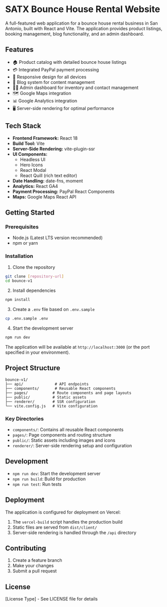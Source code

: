 # SATX Bounce House Rental Website

A full-featured web application for a bounce house rental business in San Antonio, built with React and Vite. The application provides product listings, booking management, blog functionality, and an admin dashboard.

## Features

- 🏠 Product catalog with detailed bounce house listings
- 💳 Integrated PayPal payment processing
- 📱 Responsive design for all devices
- 📝 Blog system for content management
- 👩‍💼 Admin dashboard for inventory and contact management
- 🗺️ Google Maps integration
- 📊 Google Analytics integration
- 🖥️ Server-side rendering for optimal performance

## Tech Stack

- **Frontend Framework:** React 18
- **Build Tool:** Vite
- **Server-Side Rendering:** vite-plugin-ssr
- **UI Components:**
  - Headless UI
  - Hero Icons
  - React Modal
  - React Quill (rich text editor)
- **Date Handling:** date-fns, moment
- **Analytics:** React GA4
- **Payment Processing:** PayPal React Components
- **Maps:** Google Maps React API

## Getting Started

### Prerequisites

- Node.js (Latest LTS version recommended)
- npm or yarn

### Installation

1. Clone the repository

```bash
git clone [repository-url]
cd bounce-v1
```

2. Install dependencies

```bash
npm install
```

3. Create a `.env` file based on `.env.sample`

```bash
cp .env.sample .env
```

4. Start the development server

```bash
npm run dev
```

The application will be available at `http://localhost:3000` (or the port specified in your environment).

## Project Structure

```
bounce-v1/
├── api/              # API endpoints
├── components/       # Reusable React components
├── pages/           # Route components and page layouts
├── public/          # Static assets
├── renderer/        # SSR configuration
└── vite.config.js   # Vite configuration
```

### Key Directories

- `components/`: Contains all reusable React components
- `pages/`: Page components and routing structure
- `public/`: Static assets including images and icons
- `renderer/`: Server-side rendering setup and configuration

## Development

- `npm run dev`: Start the development server
- `npm run build`: Build for production
- `npm run test`: Run tests

## Deployment

The application is configured for deployment on Vercel:

1. The `vercel-build` script handles the production build
2. Static files are served from `dist/client/`
3. Server-side rendering is handled through the `/api` directory

## Contributing

1. Create a feature branch
2. Make your changes
3. Submit a pull request

## License

[License Type] - See LICENSE file for details
